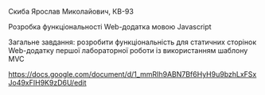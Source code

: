 Скиба Ярослав Миколайович, КВ-93

Розробка функціональності Web-додатка мовою Javascript

Загальне завдання: розробити функціональність для статичних сторінок Web-додатку першої лабораторної роботи із використанням шаблону MVC

https://docs.google.com/document/d/1_mmRIh9ABN7Bf6HyH9u9bzhLxFSxJo49xFIH9K9zD6U/edit
